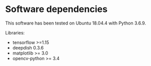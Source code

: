 # Software dependencies

This software has been tested on Ubuntu 18.04.4 with Python 3.6.9.

Libraries:
* tensorflow >=1.15
* deepdish 0.3.6
* matplotlib >= 3.0 
* opencv-python >= 3.4
